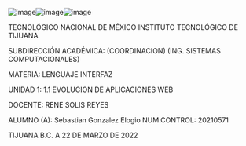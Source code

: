 ![image](https://user-images.githubusercontent.com/77412917/159584599-88333855-a72c-4a81-a65a-f5cb961eaed9.png)![image](https://user-images.githubusercontent.com/77412917/159584654-7fb558dc-4a2d-4a86-b36c-77ef688e515c.png)![image](https://user-images.githubusercontent.com/77412917/159584669-141ce248-63f1-4e1e-8f50-552d563ce4ca.png)




TECNOLÓGICO NACIONAL DE MÉXICO INSTITUTO TECNOLÓGICO DE TIJUANA

SUBDIRECCIÓN ACADÉMICA: (COORDINACION) (ING. SISTEMAS COMPUTACIONALES)

MATERIA: LENGUAJE INTERFAZ

UNIDAD 1: 1.1 EVOLUCION DE APLICACIONES WEB

DOCENTE: RENE SOLIS REYES

ALUMNO (A): Sebastian Gonzalez Elogio 
NUM.CONTROL: 20210571

TIJUANA B.C. A 22 DE MARZO DE 2022

